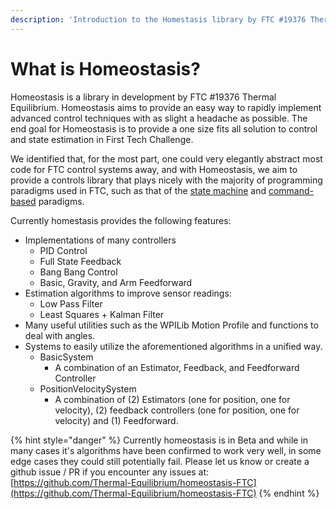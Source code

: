 ```yaml
---
description: 'Introduction to the Homestasis library by FTC #19376 Thermal Equilibrium'
---
```


# What is Homeostasis?

Homeostasis is a library in development by FTC #19376 Thermal Equilibrium. Homeostasis aims to provide an easy way to rapidly implement advanced control techniques with as slight a headache as possible. The end goal for Homeostasis is to provide a one size fits all solution to control and state estimation in First Tech Challenge.&#x20;

We identified that, for the most part, one could very elegantly abstract most code for FTC control systems away, and with Homeostasis, we aim to provide a controls library that plays nicely with the majority of programming paradigms used in FTC, such as that of the [state machine](https://gm0.org/en/latest/docs/software/finite-state-machines.html) and [command-based](https://docs.ftclib.org/ftclib/command-base/command-system) paradigms.&#x20;

Currently homestasis provides the following features:

* Implementations of many controllers
  * PID Control
  * Full State Feedback
  * Bang Bang Control
  * Basic, Gravity, and Arm Feedforward
* Estimation algorithms to improve sensor readings:
  * Low Pass Filter
  * Least Squares + Kalman Filter
* Many useful utilities such as the WPILib Motion Profile and functions to deal with angles.&#x20;
* Systems to easily utilize the aforementioned algorithms in a unified way.
  * BasicSystem
    * A combination of an Estimator, Feedback, and Feedforward Controller
  * &#x20;PositionVelocitySystem
    * A combination of (2) Estimators (one for position, one for velocity), (2) feedback controllers (one for position, one for velocity) and (1) Feedforward.&#x20;

{% hint style="danger" %}
Currently homeostasis is in Beta and while in many cases it's algorithms have been confirmed to work very well, in some edge cases they could still potentially fail. Please let us know or create a github issue / PR if you encounter any issues at: [https://github.com/Thermal-Equilibrium/homeostasis-FTC](https://github.com/Thermal-Equilibrium/homeostasis-FTC)
{% endhint %}
